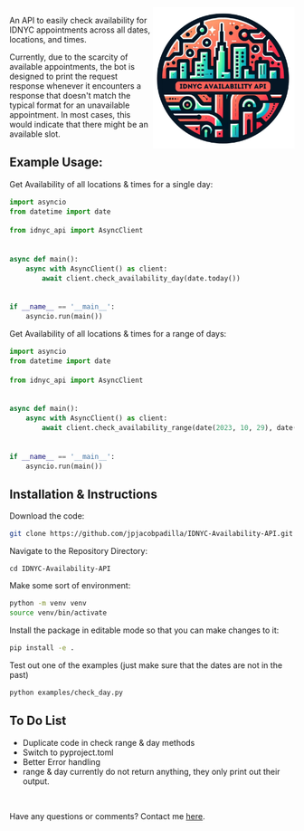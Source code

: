 <img align="right" width="250" height="250" src="idnyc-logo.png">

An API to easily check availability for IDNYC appointments across all dates, locations, and times.

Currently, due to the scarcity of available appointments, the bot is designed to print the request response whenever it encounters a response that doesn't match the typical format for an unavailable appointment. In most cases, this would indicate that there might be an available slot.


## Example Usage:

Get Availability of all locations & times for a single day:
```python
import asyncio
from datetime import date

from idnyc_api import AsyncClient


async def main():
    async with AsyncClient() as client:
        await client.check_availability_day(date.today())


if __name__ == '__main__':
    asyncio.run(main())
```

Get Availability of all locations & times for a range of days:
```python
import asyncio
from datetime import date

from idnyc_api import AsyncClient


async def main():
    async with AsyncClient() as client:
        await client.check_availability_range(date(2023, 10, 29), date(2023, 11, 1))


if __name__ == '__main__':
    asyncio.run(main())
```

## Installation & Instructions

Download the code:
```bash
git clone https://github.com/jpjacobpadilla/IDNYC-Availability-API.git
```

Navigate to the Repository Directory:
```
cd IDNYC-Availability-API
```

Make some sort of environment:
```bash
python -m venv venv
source venv/bin/activate
```

Install the package in editable mode so that you can make changes to it:
```bash
pip install -e .
```

Test out one of the examples (just make sure that the dates are not in the past)
```bash
python examples/check_day.py 
```

## To Do List
- Duplicate code in check range & day methods
- Switch to pyproject.toml
- Better Error handling
- range & day currently do not return anything, they only print out their output.


<br>

Have any questions or comments? Contact me [here](https://jacobpadilla.com/contact).